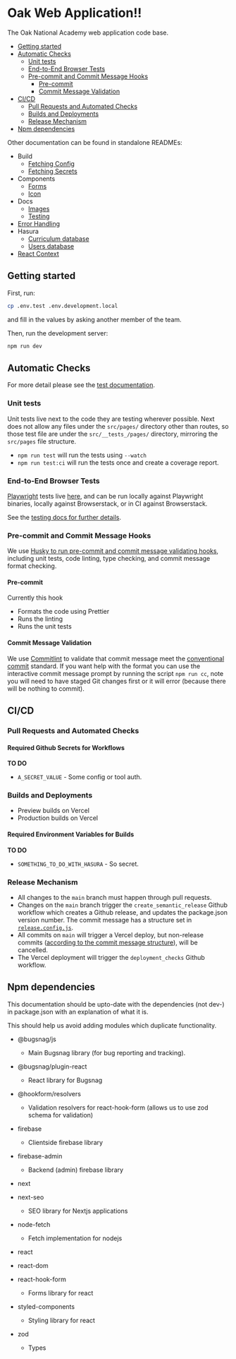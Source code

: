 # Oak Web Application!!

The Oak National Academy web application code base.

- [Getting started](#Getting-started)
- [Automatic Checks](#Automatic-Checks)
  - [Unit tests](#Unit-tests)
  - [End-to-End Browser Tests](#End-to-End-Browser-Tests)
  - [Pre-commit and Commit Message Hooks](#Pre-commit-and-Commit-Message-Hooks)
    - [Pre-commit](#Pre-commit)
    - [Commit Message Validation](#Commit-Message-Validation)
- [CI/CD](#CICD)
  - [Pull Requests and Automated Checks](#Pull-Requests-and-Automated-Checks)
  - [Builds and Deployments](#Builds-and-Deployments)
  - [Release Mechanism](#Release-Mechanism)
- [Npm dependencies](#Npm-dependencies)

Other documentation can be found in standalone READMEs:

- Build
  - [Fetching Config](./scripts/build/fetch_config)
  - [Fetching Secrets](./scripts/build/fetch_secrets)
- Components
  - [Forms](./src/components/Forms)
  - [Icon](./src/components/Icon)
- Docs
  - [Images](./docs/images)
  - [Testing](./docs/testing.md)
- [Error Handling](./src/errors)
- Hasura
  - [Curriculum database](./hasura-curriculum)
  - [Users database](./hasura-users/)
- [React Context](./src/context)

## Getting started

First, run:

```bash
cp .env.test .env.development.local
```

and fill in the values by asking another member of the team.

Then, run the development server:

```bash
npm run dev
```

## Automatic Checks

For more detail please see the [test documentation](docs/testing.md).

### Unit tests

Unit tests live next to the code they are testing wherever possible. Next does not allow any files under the `src/pages/` directory other than routes, so those test file are under the `src/__tests_/pages/` directory, mirroring the `src/pages` file structure.

- `npm run test` will run the tests using `--watch`
- `npm run test:ci` will run the tests once and create a coverage report.

### End-to-End Browser Tests

[Playwright](https://playwright.dev/) tests live [here](e2e_tests/browser), and can be run locally against Playwright binaries, locally against Browserstack, or in CI against Browserstack.

See the [testing docs for further details](./docs/testing.md#e2e-browser-tests).

### Pre-commit and Commit Message Hooks

We use [Husky to run pre-commit and commit message validating hooks](.husky), including unit tests, code linting, type checking, and commit message format checking.

#### Pre-commit

Currently this hook

- Formats the code using Prettier
- Runs the linting
- Runs the unit tests

#### Commit Message Validation

We use [Commitlint](https://commitlint.js.org/#/) to validate that commit message meet the [conventional commit](https://www.conventionalcommits.org/en/v1.0.0-beta.2/) standard. If you want help with the format you can use the interactive commit message prompt by running the script `npm run cc`, note you will need to have staged Git changes first or it will error (because there will be nothing to commit).

## CI/CD

### Pull Requests and Automated Checks

#### Required Github Secrets for Workflows

**TO DO**

- `A_SECRET_VALUE` - Some config or tool auth.

### Builds and Deployments

- Preview builds on Vercel
- Production builds on Vercel

#### Required Environment Variables for Builds

**TO DO**

- `SOMETHING_TO_DO_WITH_HASURA` - So secret.

### Release Mechanism

- All changes to the `main` branch must happen through pull requests.
- Changes on the `main` branch trigger the `create_semantic_release` Github workflow which creates a Github release, and updates the package.json version number. The commit message has a structure set in [`release.config.js`](release.config.js).
- All commits on `main` will trigger a Vercel deploy, but non-release commits ([according to the commit message structure](scripts/build/cancel_vercel_build.js)), will be cancelled.
- The Vercel deployment will trigger the `deployment_checks` Github workflow.

## Npm dependencies

This documentation should be upto-date with the dependencies (not dev-) in package.json with an explanation of what it is.

This should help us avoid adding modules which duplicate functionality.

- @bugsnag/js

  - Main Bugsnag library (for bug reporting and tracking).

- @bugsnag/plugin-react

  - React library for Bugsnag

- @hookform/resolvers

  - Validation resolvers for react-hook-form (allows us to use zod schema for validation)

- firebase

  - Clientside firebase library

- firebase-admin

  - Backend (admin) firebase library

- next

- next-seo

  - SEO library for Nextjs applications

- node-fetch

  - Fetch implementation for nodejs

- react

- react-dom

- react-hook-form

  - Forms library for react

- styled-components

  - Styling library for react

- zod
  - Types
